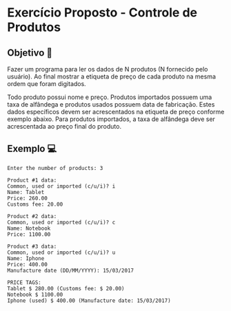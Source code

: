# Exercício Proposto - Controle de Produtos

## Objetivo :dart:

Fazer um programa para ler os dados de N produtos (N fornecido pelo usuário). Ao final mostrar a etiqueta de preço de cada produto na mesma ordem que foram digitados.

Todo produto possui nome e preço. Produtos importados possuem uma taxa de alfândega e produtos usados possuem data de fabricação. Estes dados específicos devem ser acrescentados na etiqueta de preço conforme exemplo abaixo. Para produtos importados, a taxa de alfândega deve ser acrescentada ao preço final do produto.

## Exemplo :computer:

```
Enter the number of products: 3

Product #1 data:
Common, used or imported (c/u/i)? i
Name: Tablet
Price: 260.00
Customs fee: 20.00

Product #2 data:
Common, used or imported (c/u/i)? c
Name: Notebook
Price: 1100.00

Product #3 data:
Common, used or imported (c/u/i)? u
Name: Iphone
Price: 400.00
Manufacture date (DD/MM/YYYY): 15/03/2017

PRICE TAGS:
Tablet $ 280.00 (Customs fee: $ 20.00)
Notebook $ 1100.00
Iphone (used) $ 400.00 (Manufacture date: 15/03/2017)
```